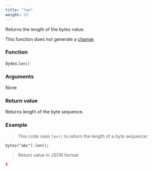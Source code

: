 ```yaml
---
title: "len"
weight: 32
---
```


Returns the length of the bytes value.

This function does *not* generate a [change](../../../overview/changes).

### Function

*bytes*.`len()`

### Arguments

None

### Return value

Returns length of the byte sequence.

### Example

> This code uses `len()` to return the length of a byte sequence:

```thingsdb,json_response
bytes("abc").len();
```

> Return value in JSON format

```json
3
```
